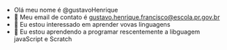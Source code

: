- Olá meu nome é @gustavoHenrique
- 👀 Meu email de contato é gustavo.henrique.francisco@escola.pr.gov.br
- 🌱 Eu estou interessado em aprender vovas linguagens
- 💞️ Eu estou aprendendo a programar rescentemente a libguagem javaScript e Scratch


<!---
GustavoF4/GustavoF4 is a ✨ special ✨ repository because its `README.md` (this file) appears on your GitHub profile.
You can click the Preview link to take a look at your changes.
--->
